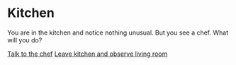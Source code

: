 # Kitchen

You are in the kitchen and notice nothing unusual. But you see a chef. What will you do?

[Talk to the chef]()
[Leave kitchen and observe living room]()
